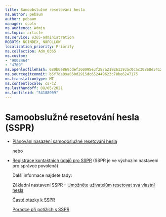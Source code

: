 ```yaml
---
title: Samoobslužné resetování hesla
ms.author: pebaum
author: pebaum
manager: scotv
ms.audience: Admin
ms.topic: article
ms.service: o365-administration
ROBOTS: NOINDEX, NOFOLLOW
localization_priority: Priority
ms.collection: Adm_O365
ms.custom:
- "9002464"
- "4769"
ms.openlocfilehash: 680b0e869cdef360095e3f287a219261393ac0cac30868e541219de3485f0921
ms.sourcegitcommit: b5f7da89a650d2915dc652449623c78be6247175
ms.translationtype: MT
ms.contentlocale: cs-CZ
ms.lasthandoff: 08/05/2021
ms.locfileid: "54108909"
---
```

# <a name="self-service-password-reset-sspr"></a>Samoobslužné resetování hesla (SSPR)

- [Plánování nasazení samoobslužné resetování hesla](https://go.microsoft.com/fwlink/?linkid=2142944)  

    nebo
- [Registrace kontaktních údajů pro SSPR](https://mysignins.microsoft.com/security-info) (SSPR je ve výchozím nastavení pro správce povolená)

    Další informace najdete tady:

    Základní nastavení SSPR – [Umožněte uživatelům resetovat svá vlastní hesla](/microsoft-365/admin/add-users/let-users-reset-passwords)

    [Časté otázky k SSPR](/azure/active-directory/authentication/active-directory-passwords-faq)

    [Poradce při potížích s SSPR](/azure/active-directory/authentication/active-directory-passwords-troubleshoot)
